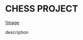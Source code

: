 # CHESS PROJECT
[!Image](https://www.google.com/url?sa=i&url=https%3A%2F%2Fentertainment.howstuffworks.com%2Fleisure%2Fbrain-games%2Fchess3.htm&psig=AOvVaw08yFM6rA7c6LNnBPR90_Mt&ust=1748275214412000&source=images&cd=vfe&opi=89978449&ved=0CBQQjRxqFwoTCOCZxuv-vo0DFQAAAAAdAAAAABAE)

description
